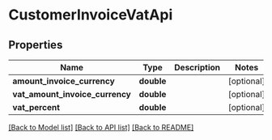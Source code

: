 # CustomerInvoiceVatApi

## Properties
Name | Type | Description | Notes
------------ | ------------- | ------------- | -------------
**amount_invoice_currency** | **double** |  | [optional] 
**vat_amount_invoice_currency** | **double** |  | [optional] 
**vat_percent** | **double** |  | [optional] 

[[Back to Model list]](../README.md#documentation-for-models) [[Back to API list]](../README.md#documentation-for-api-endpoints) [[Back to README]](../README.md)



